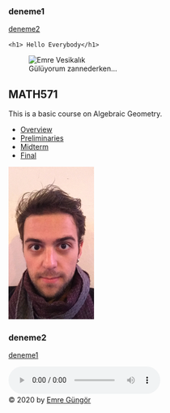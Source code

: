 <html lang = "en">

<head>
<meta charset = "UTF-8">
<title>My First Page</title>
<link rel="icon" type="image/png" href="logo.png"/>
<script src="https://kit.fontawesome.com/e2b9342d1a.js" crossorigin="anonymous"></script>
</head>

<body>


<div id="deneme1">
	<h3>deneme1</h3>
	<a href="#deneme2">deneme2</a>
</div>


	<h1> Hello Everybody</h1>
	
<figure>
<img src="Emre_Gungor_Vesikalık.jpg" height="250" alt="Emre Vesikalık" title="Emre Güngör" />
<figcaption>Gülüyorum zannederken...</figcaption>
</figure>

<h2>MATH571</h2>
	<p>This is a basic course on Algebraic Geometry.</p>
	

<nav>
	<ul>
		<li><a target="_blank" href="overview.html">Overview </a> </li>
		<li><a target="_blank" href="preliminaries.html">Preliminaries </a> </li>
		<li><a target="_blank" href="midterm.html">Midterm</a></li>
		<li><a target="_blank" href="final.html">Final</a></li>
	</ul>
</nav>

<a target="_blank" href="https://instagram.com/eemreegungor"><img src="emre-kadıköy.jpg" height="300" alt="emree" ></a>

<div id="deneme2">
	<h3>deneme2</h3>
	
</div>
	
<a href="#deneme1">deneme1</a><br>




<audio src="https://upload.wikimedia.org/wikipedia/commons/0/04/Pyotr_Ilyich_Tchaikovsky_-_1812_overture.ogg#t=15:35" controls>
 </audio>

<footer>
	&copy; 2020 by
	<a href="https://instagram.com/eemreegungor"> Emre Güngör<i class="fab fa-instagram"></i></a>
	
</footer>


</body>

</html>
